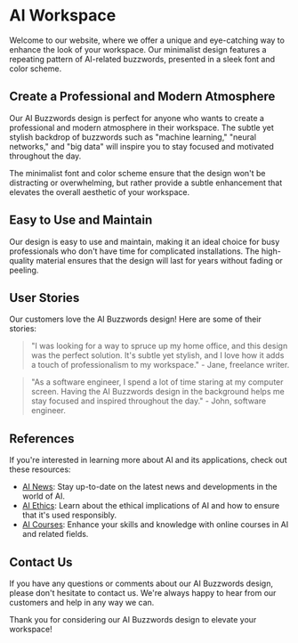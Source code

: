 <!--font:Cinzel-->

# AI Workspace

Welcome to our website, where we offer a unique and eye-catching way to enhance the look of your workspace. Our minimalist design features a repeating pattern of AI-related buzzwords, presented in a sleek font and color scheme.

## Create a Professional and Modern Atmosphere

Our AI Buzzwords design is perfect for anyone who wants to create a professional and modern atmosphere in their workspace. The subtle yet stylish backdrop of buzzwords such as "machine learning," "neural networks," and "big data" will inspire you to stay focused and motivated throughout the day.

The minimalist font and color scheme ensure that the design won't be distracting or overwhelming, but rather provide a subtle enhancement that elevates the overall aesthetic of your workspace.

## Easy to Use and Maintain

Our design is easy to use and maintain, making it an ideal choice for busy professionals who don't have time for complicated installations. The high-quality material ensures that the design will last for years without fading or peeling.

## User Stories

Our customers love the AI Buzzwords design! Here are some of their stories:

> "I was looking for a way to spruce up my home office, and this design was the perfect solution. It's subtle yet stylish, and I love how it adds a touch of professionalism to my workspace." - Jane, freelance writer.

> "As a software engineer, I spend a lot of time staring at my computer screen. Having the AI Buzzwords design in the background helps me stay focused and inspired throughout the day." - John, software engineer.

## References

If you're interested in learning more about AI and its applications, check out these resources:

- [AI News](#): Stay up-to-date on the latest news and developments in the world of AI.
- [AI Ethics](#): Learn about the ethical implications of AI and how to ensure that it's used responsibly.
- [AI Courses](#): Enhance your skills and knowledge with online courses in AI and related fields.

## Contact Us

If you have any questions or comments about our AI Buzzwords design, please don't hesitate to contact us. We're always happy to hear from our customers and help in any way we can.

Thank you for considering our AI Buzzwords design to elevate your workspace!

<!--

Write me content for website with wallpaper which alt text is:

"A wallpaper with a repeating pattern of AI-related buzzwords, in a minimalist font and color scheme."

The name/title of the page should not be 1:1 copy of the alt text but rather a real content of the website which is using this wallpaper.

- Use markdown format 
- Start with heading
- Heading should be short and concise
- The content should look like a real website 
- The website should not be about the wallpaper, wallpaper is just a related background
- Heading should be contain work "wallpaper" or "background"
- Include real sections like references, contact, user stories, etc. use things relevant to the page purpose.
- Feel free to use structure like headings, bullets, numbering, blockquotes, paragraphs, horizontal lines, etc.
- You can use formatting like bold or _italic_
- You can include UTF-8 emojis
- Links should be only #hash anchors (and you can refer to the document itself)
- Do not include images


---


# AI Buzzwords Wallpaper: Enhance Your Workspace

Welcome to our website, where we offer a unique and eye-catching wallpaper that will elevate the look of your workspace. Our wallpaper features a repeating pattern of AI-related buzzwords, presented in a minimalist font and color scheme.

## Elevate Your Workspace with AI Buzzwords Wallpaper

Our AI Buzzwords Wallpaper is perfect for anyone who wants to create a professional and modern atmosphere in their workspace. The repeating pattern of buzzwords such as "machine learning," "neural networks," and "big data" will inspire you to stay focused and motivated throughout the day.

The minimalist font and color scheme ensure that the wallpaper won't be distracting or overwhelming, but rather provide a subtle backdrop that enhances the overall aesthetic of your workspace.

## Easy to Install and Maintain

Our wallpaper is easy to install and maintain, making it an ideal choice for busy professionals who don't have time for complicated installations. The high-quality material ensures that the wallpaper will last for years without fading or peeling.

## User Stories

Our customers love the AI Buzzwords Wallpaper! Here are some of their stories:

> "I was looking for a way to spruce up my home office, and this wallpaper was the perfect solution. It's subtle yet stylish, and I love how it adds a touch of professionalism to my workspace." - Jane, freelance writer.

> "As a software engineer, I spend a lot of time staring at my computer screen. Having the AI Buzzwords Wallpaper in the background helps me stay focused and inspired throughout the day." - John, software engineer.

## References

If you're interested in learning more about AI and its applications, check out these resources:

- [AI News](#): Stay up-to-date on the latest news and developments in the world of AI.
- [AI Ethics](#): Learn about the ethical implications of AI and how to ensure that it's used responsibly.
- [AI Courses](#): Enhance your skills and knowledge with online courses in AI and related fields.

## Contact Us

If you have any questions or comments about our AI Buzzwords Wallpaper, please don't hesitate to contact us. We're always happy to hear from our customers and help in any way we can.

Thank you for considering our AI Buzzwords Wallpaper to enhance your workspace!


---


Heading should not include word "wallpaper". The website should not be about the wallpaper itself, wallpaper is just a related background, rewrite whole content.


---


# Elevate Your Workspace with AI Buzzwords

Welcome to our website, where we offer a unique and eye-catching way to enhance the look of your workspace. Our minimalist design features a repeating pattern of AI-related buzzwords, presented in a sleek font and color scheme.

## Create a Professional and Modern Atmosphere

Our AI Buzzwords design is perfect for anyone who wants to create a professional and modern atmosphere in their workspace. The subtle yet stylish backdrop of buzzwords such as "machine learning," "neural networks," and "big data" will inspire you to stay focused and motivated throughout the day.

The minimalist font and color scheme ensure that the design won't be distracting or overwhelming, but rather provide a subtle enhancement that elevates the overall aesthetic of your workspace.

## Easy to Use and Maintain

Our design is easy to use and maintain, making it an ideal choice for busy professionals who don't have time for complicated installations. The high-quality material ensures that the design will last for years without fading or peeling.

## User Stories

Our customers love the AI Buzzwords design! Here are some of their stories:

> "I was looking for a way to spruce up my home office, and this design was the perfect solution. It's subtle yet stylish, and I love how it adds a touch of professionalism to my workspace." - Jane, freelance writer.

> "As a software engineer, I spend a lot of time staring at my computer screen. Having the AI Buzzwords design in the background helps me stay focused and inspired throughout the day." - John, software engineer.

## References

If you're interested in learning more about AI and its applications, check out these resources:

- [AI News](#): Stay up-to-date on the latest news and developments in the world of AI.
- [AI Ethics](#): Learn about the ethical implications of AI and how to ensure that it's used responsibly.
- [AI Courses](#): Enhance your skills and knowledge with online courses in AI and related fields.

## Contact Us

If you have any questions or comments about our AI Buzzwords design, please don't hesitate to contact us. We're always happy to hear from our customers and help in any way we can.

Thank you for considering our AI Buzzwords design to elevate your workspace!

-->
